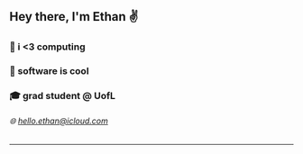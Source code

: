 ## Hey there, I'm Ethan ✌️

### 💾 i <3 computing

### 🦠 software is cool

### 🎓 grad student @ UofL

###### 🌐 hello.ethan@icloud.com
---
